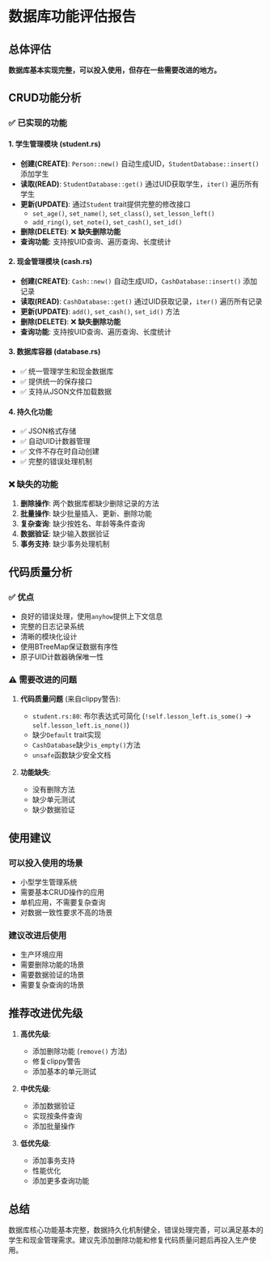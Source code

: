 # 数据库功能评估报告

## 总体评估
**数据库基本实现完整，可以投入使用，但存在一些需要改进的地方。**

## CRUD功能分析

### ✅ 已实现的功能

#### 1. 学生管理模块 (student.rs)
- **创建(CREATE)**: `Person::new()` 自动生成UID，`StudentDatabase::insert()` 添加学生
- **读取(READ)**: `StudentDatabase::get()` 通过UID获取学生，`iter()` 遍历所有学生
- **更新(UPDATE)**: 通过`Student` trait提供完整的修改接口
  - `set_age()`, `set_name()`, `set_class()`, `set_lesson_left()`
  - `add_ring()`, `set_note()`, `set_cash()`, `set_id()`
- **删除(DELETE)**: ❌ **缺失删除功能**
- **查询功能**: 支持按UID查询、遍历查询、长度统计

#### 2. 现金管理模块 (cash.rs)
- **创建(CREATE)**: `Cash::new()` 自动生成UID，`CashDatabase::insert()` 添加记录
- **读取(READ)**: `CashDatabase::get()` 通过UID获取记录，`iter()` 遍历所有记录
- **更新(UPDATE)**: `add()`, `set_cash()`, `set_id()` 方法
- **删除(DELETE)**: ❌ **缺失删除功能**
- **查询功能**: 支持按UID查询、遍历查询、长度统计

#### 3. 数据库容器 (database.rs)
- ✅ 统一管理学生和现金数据库
- ✅ 提供统一的保存接口
- ✅ 支持从JSON文件加载数据

#### 4. 持久化功能
- ✅ JSON格式存储
- ✅ 自动UID计数器管理
- ✅ 文件不存在时自动创建
- ✅ 完整的错误处理机制

### ❌ 缺失的功能

1. **删除操作**: 两个数据库都缺少删除记录的方法
2. **批量操作**: 缺少批量插入、更新、删除功能
3. **复杂查询**: 缺少按姓名、年龄等条件查询
4. **数据验证**: 缺少输入数据验证
5. **事务支持**: 缺少事务处理机制

## 代码质量分析

### ✅ 优点
- 良好的错误处理，使用`anyhow`提供上下文信息
- 完整的日志记录系统
- 清晰的模块化设计
- 使用BTreeMap保证数据有序性
- 原子UID计数器确保唯一性

### ⚠️ 需要改进的问题
1. **代码质量问题** (来自clippy警告):
   - `student.rs:80`: 布尔表达式可简化 (`!self.lesson_left.is_some()` → `self.lesson_left.is_none()`)
   - 缺少`Default` trait实现
   - `CashDatabase`缺少`is_empty()`方法
   - `unsafe`函数缺少安全文档

2. **功能缺失**:
   - 没有删除方法
   - 缺少单元测试
   - 缺少数据验证

## 使用建议

### 可以投入使用的场景
- 小型学生管理系统
- 需要基本CRUD操作的应用
- 单机应用，不需要复杂查询
- 对数据一致性要求不高的场景

### 建议改进后使用
- 生产环境应用
- 需要删除功能的场景
- 需要数据验证的场景
- 需要复杂查询的场景

## 推荐改进优先级

1. **高优先级**:
   - 添加删除功能 (`remove()` 方法)
   - 修复clippy警告
   - 添加基本的单元测试

2. **中优先级**:
   - 添加数据验证
   - 实现按条件查询
   - 添加批量操作

3. **低优先级**:
   - 添加事务支持
   - 性能优化
   - 添加更多查询功能

## 总结

数据库核心功能基本完整，数据持久化机制健全，错误处理完善，可以满足基本的学生和现金管理需求。建议先添加删除功能和修复代码质量问题后再投入生产使用。